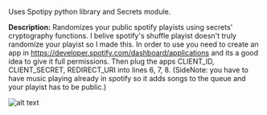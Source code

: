 Uses Spotipy python library and Secrets module. 

**Description:**
Randomizes your public spotify playists using secrets' cryptography functions. I belive spotify's shuffle playist doesn't truly randomize your playist so I made this. In order to use you need to create an app in https://developer.spotify.com/dashboard/applications and its a good idea to give it full permissions. Then plug the apps CLIENT_ID, CLIENT_SECRET, REDIRECT_URI into lines 6, 7, 8. (SideNote: you have to have music playing already in spotify so it adds songs to the queue and your playist has to be public.)

![alt text](https://cdn.discordapp.com/attachments/371438902965436417/1032113645989138502/unknown.png)
